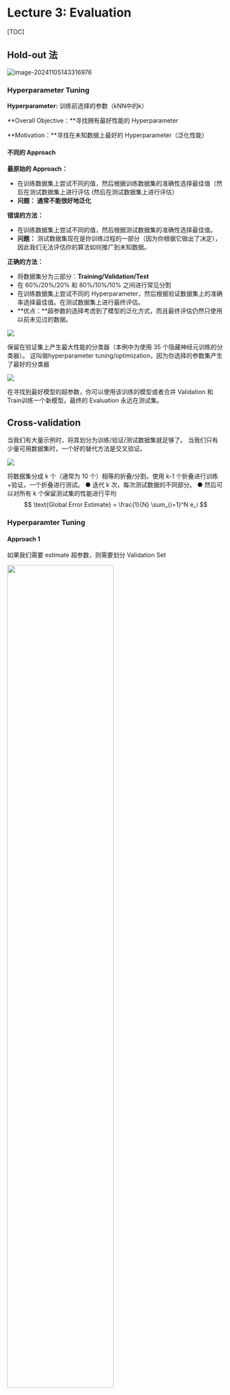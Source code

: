 # Lecture 3: Evaluation

[TOC]

## Hold-out 法

![image-20241105143316976](./img/README/image-20241105143316976.png)

### Hyperparameter Tuning

**Hyperparameter:** 训练前选择的参数（kNN中的k）

**Overall Objective：**寻找拥有最好性能的 Hyperparameter

**Motivation：**寻找在未知数据上最好的 Hyperparameter（泛化性能）

#### 不同的 Approach

**最原始的 Approach：**

- 在训练数据集上尝试不同的值，然后根据训练数据集的准确性选择最佳值（然后在测试数据集上进行评估 (然后在测试数据集上进行评估）
- **问题： 通常不能很好地泛化**

**错误的方法：**

- 在训练数据集上尝试不同的值，然后根据测试数据集的准确性选择最佳值。
- **问题：** 测试数据集现在是你训练过程的一部分（因为你根据它做出了决定），因此我们无法评估你的算法如何推广到未知数据。

**正确的方法：**

- 将数据集分为三部分：**Training/Validation/Test**
- 在 60%/20%/20% 和 80%/10%/10% 之间进行常见分割
- 在训练数据集上尝试不同的 Hyperparameter，然后根据验证数据集上的准确率选择最佳值。在测试数据集上进行最终评估。
- **优点：**超参数的选择考虑到了模型的泛化方式，而且最终评估仍然只使用以前未见过的数据。

![](./img/README/image-20241105144017211.png)

保留在验证集上产生最大性能的分类器（本例中为使用 35 个隐藏神经元训练的分类器）。
这叫做hyperparameter tuning/optimization，因为你选择的参数集产生了最好的分类器

![](./img/README/image-20241106030029346.png)

在寻找到最好模型的超参数，你可以使用该训练的模型或者合并 Validation 和 Train训练一个新模型。最终的 Evaluation 永远在测试集。

## Cross-validation

当我们有大量示例时，将其划分为训练/验证/测试数据集就足够了。
当我们只有少量可用数据集时，一个好的替代方法是交叉验证。

![](./img/README/image-20241106030230878.png)

将数据集分成 k 个（通常为 10 个）相等的折叠/分割。使用 k-1 个折叠进行训练+验证，一个折叠进行测试。
● 迭代 k 次，每次测试数据的不同部分。
● 然后可以对所有 k 个保留测试集的性能进行平均
$$
\text{Global Error Estimate} = \frac{1}{N} \sum_{i=1}^N e_i
$$

### Hyperparamter Tuning

#### Approach 1

如果我们需要 estimate 超参数，则需要划分 Validation Set

<img src="./img/README/image-20241106030512790.png" style="width:70%;" />

- 每次迭代使用 1 fold 进行测试，1 fold进行验证，k-2 fold 进行训练。
- 每当我们使用多个训练集时，我们都在评估算法，而不是特定模型。
- 我们在每个 fold 中找到一组不同的最佳参数。

#### Approach 2: Nested k-Fold

<img src="./img/README/image-20241106030805832.png" style="width:50%;" />

在每个交叉验证步骤中，分离 1 个折叠进行测试。
● 对剩余的 k-1 个折叠运行内部交叉验证，以找到最佳超参数。
● 每个折叠仍将具有不同的超参数，只是根据更多数据进行选择。

#### In Production

![](./img/README/image-20241106031121132.png)

当我们完成所有实验并知道最佳超参数值时，我们可以对整个数据集进行重新训练。
**优点：**可以使用所有可用数据来训练模型。
**缺点：**我们再也没有办法评估最终训练模型的性能了。

### Summary

Case 1: 当有充足的数据时 ->  Hold-out 法

1. 在训练集上训练算法
2. 在验证集上调整超参数
3. 使用测试集来估计泛化性能

Case 2: 当数据量有限时 -> Cross-validation

1. 将数据集分成k折
2. 用1折作为测试集，其余k-1折用于训练和验证
3. 重复k次，每次选择不同的折作为测试集
4. 通过对所有测试折的结果取平均值来估计泛化性能

这两种方法都是为了评估模型在未见过的数据上的表现能力(泛化性能),选择哪种方法主要取决于可用数据量的多少。案例1适用于数据充足的情况,而案例2则是在数据有限时的替代方案。

## Metrics

![](./img/README/Precision_recall_Representation_1052507280.png)
$$
\begin{align*}
\text{Accuracy} &= \frac{TP+TN}{TP+TN+FP+FN}\\
\text{Precision} &= \frac{TP}{TP+FP}\\
&= P(\text{+ samples} \mid \text{samples classified as +})\\
\text{Recall} &= \frac{TP}{TP+FN}\\
&= P(\text{corrected classfied} \mid \text{+ samples})\\
F_1 &= \frac{2 \cdot \text{Precision}\cdot \text{Recall}}{\text{Precision}+ \text{Recall}}\\
F_\beta &= (1+\beta^2)\cdot\frac{\text{Precision}\cdot \text{Recall}}{(\beta^2\cdot\text{Precision})+ \text{Recall}}\\
\end{align*}
$$
High Precision：标记为正的样本确实是正的（FP 数量较少）
High Recall：类别被正确识别（FN 数量较少）

High Recall, Low Precision：大多数正例被正确识别（低 FN），但有很多假阳性
Low Recall, High Precision：我们错过了很多正例（高 FN），但我们预测为正例的那些确实是正例（低 FP）



### Confusion Matrix

CFM 是多酚类情况的描述



![image-20241106032232800](./img/README/image-20241106032232800.png)

## Overfitting

<img src="./img/README/image-20241106032530524.png" style="width:50%;" />

![image-20241106032614264](./img/README/image-20241106032614264.png)

- 我们使用的模型太复杂
- 训练集中的示例不能代表所有可能的情况
- 学习时间太长（例如在神经网络中）

我们可以通过以下方式对抗过度拟合：
● 使用正确的复杂度（使用验证集来决定）。
● 获取更多数据。
● 尽早停止训练（使用验证集来了解何时停止）。



![](./img/README/image-20241106032723935.png)

